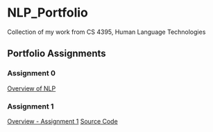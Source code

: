 # NLP_Portfolio
Collection of my work from CS 4395, Human Language Technologies

## Portfolio Assignments
### Assignment 0
[Overview of NLP](https://github.com/trb090020/NLP_Portfolio/blob/main/Overview%20of%20NLP.pdf)
### Assignment 1
[Overview - Assignment 1](https://github.com/trb090020/NLP_Portfolio/blob/Homework1/Homework%201%20Overview.pdf)
[Source Code](https://github.com/trb090020/NLP_Portfolio/blob/main/Homework1/HW1_trb090020.py)
